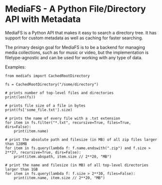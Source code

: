 MediaFS - A Python File/Directory API with Metadata
===

MediaFS is a Python API that makes it easy to search a directory tree. It has
support for custom metadata as well as caching for faster searching.

The primary design goal for MediaFS is to be a backend for managing media
collections, such as for music or video, but the implementation is
filetype-agnostic and can be used for working with any type of data.


Examples:
```
from mediafs import CachedRootDirectory

fs = CachedRootDirectory("/some/directory")

# prints number of top-level files and directories
print(len(fs))

# prints file size of a file in bytes
print(fs['some_file.txt'].size)

# prints the name of every file with a .txt extension
for item in fs.filter("*.txt", recursive=True, files=True, dirs=False):
	print(item.name)

# print the absolute path and filesize (in MB) of all zip files larger than 128MB
for item in fs.query(lambda f: f.name.endswith(".zip") and f.size > 2**27, recursive=True, dirs=False):
	print(item.abspath, item.size // 2**20, "MB")

# print the name and filesize (in MB) of all top-level directories larger than 1GB
for item in fs.query(lambda f: f.size > 2**30, files=False):
	print(item.name, item.size // 2**20, "MB")

```

